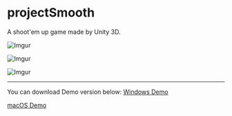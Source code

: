 # projectSmooth
A shoot'em up game made by Unity 3D.

![Imgur](http://i.imgur.com/gEJiCRp.png)

![Imgur](http://i.imgur.com/ElSX80J.png)

![Imgur](http://i.imgur.com/7ZxdK6N.png)

---
You can download Demo version below:
[Windows Demo](https://mega.nz/#!Q0tTiBwD!AAnXAe-36Kb7IDzWneCEHSwTk5KVdoIHXpqSydM2BIE)

[macOS Demo](https://mega.nz/#!pt0FCQCA!CqcycU21GBavzDWYJZDtvcTqfK3SN8ZgsIKF90p7-5A)
